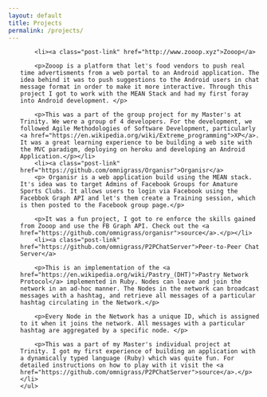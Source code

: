 ```yaml
---
layout: default
title: Projects
permalink: /projects/
---
```


<div>
	<ul class>

		<li><a class="post-link" href="http://www.zooop.xyz">Zooop</a>
		
		<p>Zooop is a platform that let's food vendors to push real time advertisments from a web portal to an Android application. The idea behind it was to push suggestions to the Android users in chat message format in order to make it more interactive. Through this project I got to work with the MEAN Stack and had my first foray into Android development. </p>
		
		<p>This was a part of the group project for my Master's at Trinity. We were a group of 4 developers. For the development, we followed Agile Methodologies of Software Development, particularly <a href="https://en.wikipedia.org/wiki/Extreme_programming">XP</a>. It was a great learning experience to be building a web site with the MVC paradigm, deploying on heroku and developing an Android Application.</p></li>
		<li><a class="post-link" href="https://github.com/omnigrass/Organisr">Organisr</a> 
		<p> Organisr is a web application build using the MEAN stack. It's idea was to target Admins of Facebook Groups for Amature Sports Clubs. It allows users to login via Facebook using the Facebbok Graph API and let's them create a Training session, which is then posted to the Facebook group page.</p>

		<p>It was a fun project, I got to re enforce the skills gained from Zooop and use the FB Graph API. Check out the <a href="https://github.com/omnigrass/organisr">source</a>.</p></li>
		<li><a class="post-link" href="https://github.com/omnigrass/P2PChatServer">Peer-to-Peer Chat Server</a> 

		<p>This is an implementation of the <a href="https://en.wikipedia.org/wiki/Pastry_(DHT)">Pastry Network Protocol</a> implemented in Ruby. Nodes can leave and join the network in an ad-hoc manner. The Nodes in the network can broadcast messages with a hashtag, and retrieve all messages of a particular hashtag circulating in the Network.</p> 
		
		<p>Every Node in the Network has a unique ID, which is assigned to it when it joins the network. All messages with a particular hashtag are aggregated by a specific node. </p>
		
		<p>This was a part of my Master's individual project at Trinity. I got my first experience of building an application with a dynamically typed language (Ruby) which was quite fun. For detailed instructions on how to play with it visit the <a href="https://github.com/omnigrass/P2PChatServer">source</a>.</p></li>
	</ul>
</div>
